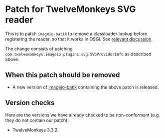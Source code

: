 # Patch for TwelveMonkeys SVG reader

This is to patch `imageio-batik` to remove a classloader lookup before
registering the reader, so that it works in OSGi. See
[relevant discussion](https://github.com/haraldk/TwelveMonkeys/issues/405).

The change consists of patching `com.twelvemonkeys.imageio.plugins.svg.SVGProviderInfo`
as described above.

## When this patch should be removed
* A new version of [imageio-batik](https://github.com/haraldk/TwelveMonkeys/tree/master/imageio/imageio-batik)
 containing the above patch is released.

## Version checks
Here are the versions we have already checked to be non-conformant
(e.g. they do not contain our patch):

* TwelveMonkeys 3.3.2